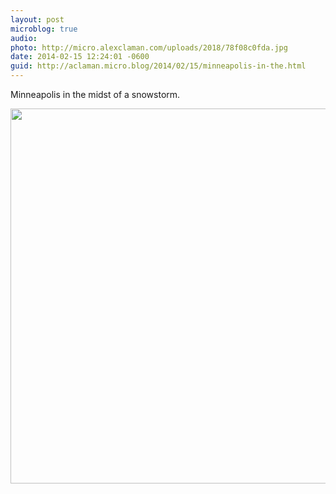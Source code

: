 ```yaml
---
layout: post
microblog: true
audio: 
photo: http://micro.alexclaman.com/uploads/2018/78f08c0fda.jpg
date: 2014-02-15 12:24:01 -0600
guid: http://aclaman.micro.blog/2014/02/15/minneapolis-in-the.html
---
```

Minneapolis in the midst of a snowstorm.

<img src="http://micro.alexclaman.com/uploads/2018/78f08c0fda.jpg" width="600" height="600" />
